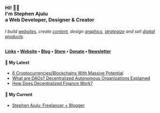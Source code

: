   <!-- Hi there! Feel free to make this your own but don't use my data. Attributions are welcomed --> 
<h3>Hi! 👋🤓<br>I'm Stephen Ajulu<br>a Web Developer, Designer & Creator</h3>
<h6>I build <a href="https://stephenajulu.com/portfolio">websites</a>, create <a href="https://stephenajulu.com/blog">content</a>, design <a href="https://stephenajulu.com/portfolio">graphics</a>, <a href="https://stephenajulu.com/book-a-consultation">strategize</a> and sell <a href="https://stephenajulu.com/store">digital products</a>.</h6>

<h4> <a href="https://stephenajulu.com/links">Links</a> • <a href="https://stephenajulu.com">Website</a> • <a href="https://stephenajulu.com/blog">Blog</a> • <a href="https://stephenajulu.com/store">Store</a> • <a href="https://www.paypal.com/donate/?hosted_button_id=SLNMRAJ59LRC8">Donate</a> • <a href="https://stephenajulu.com/newsletter">Newsletter</a></h4>

<h4>📕 My Latest</h4>

<!-- BLOG-POST-LIST:START -->
- [6 Cryptocurrencies/Blockchains With Massive Potential](https://stephenajulu.com/blog/6-cryptocurrencies-blockchains-with-massive-potential/)
- [What are DAOs? Decentralized Autonomous Organizations Explained](https://stephenajulu.com/blog/what-are-daos-decentralized-autonomous-organizations-explained/)
- [How Does Decentralized Finance Work?](https://stephenajulu.com/blog/how-does-decentralized-finance-work/)
<!-- BLOG-POST-LIST:END -->

<h4>💼 My Current</h4>

- [Stephen Ajulu: Freelancer + Blogger](https://stephenajulu.com)
